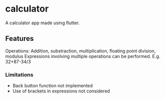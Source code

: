 # calculator

A calculator app made using flutter.

## Features

Operations: Addition, substraction, multiplication, floating point division, modulus
Expressions involving multiple operations can be performed. E.g. 32+87-34/3

### Limitations

- Back button function not implemented
- Use of brackets in expressions not considered
